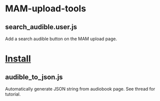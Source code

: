 # MAM-upload-tools

## search_audible.user.js

Add a search audible button on the MAM upload page.

# [Install](https://github.com/theothersophie/MAM-upload-tools/raw/main/search_audible.user.js)

## audible_to_json.js

Automatically generate JSON string from audiobook page. See thread for tutorial.
